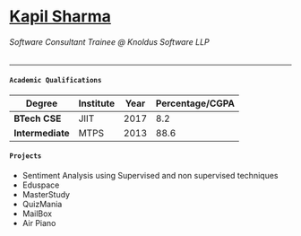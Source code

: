 # [Kapil Sharma](https://www.linkedin.com/in/kapil-sharma-46643a126/ "LinkedIn Profile") 

###### Software Consultant Trainee @ Knoldus Software LLP
---

#### `Academic Qualifications` 
Degree | Institute | Year | Percentage/CGPA
--- | --- | --- | ---
**BTech CSE** | JIIT | 2017 | 8.2
**Intermediate** | MTPS | 2013 | 88.6

#### `Projects`
+ Sentiment Analysis using Supervised and non supervised techniques
+ Eduspace
+ MasterStudy
+ QuizMania
+ MailBox
+ Air Piano



